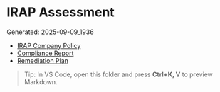 # IRAP Assessment
Generated: 2025-09-09_1936

- [IRAP Company Policy](IRAP_Company_Policy.md)
- [Compliance Report](Compliance_Report.md)
- [Remediation Plan](Remediation_Plan.md)

> Tip: In VS Code, open this folder and press **Ctrl+K, V** to preview Markdown.
